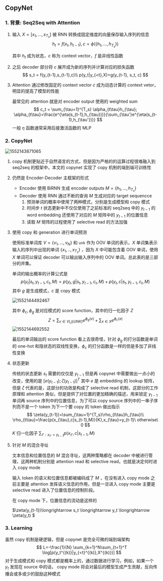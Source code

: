## CopyNet

### 1. 背景: Seq2Seq with Attention

1. 输入 $X=[x_1, ...,x_{T_s}]$ 被 RNN 转换成固定维度的向量保存输入序列的信息
   $$
   h_t = f(x_t, h_{t-1}),c=\phi(\{h_1,...,h_{T_s}\})
   $$
   

   其中 $h_t$ 成为状态，$c$ 称为 context vector，$f$ 是非线性函数

2. 之后 decoder 部分将 $c$ 展开成为新的序列并计算对应的损失函数
   $$
   s_t = f(y_{t-1},s_{t-1},c)\\
   p(y_t|y_{<t},X)=g(y_{t-1}, s_t, c)
   $$
   

3. Attention 通过修改固定的 context vector $c$ 成为动态计算的 context vetor，明显的提高了模型的性能

   最常见的 attention 就是对 encoder output 使用的 weighted sum
   $$
   c_t = \sum_{\tau=1}^{T_s} \alpha_{t\tau}h_{\tau}; \alpha_{t\tau}=\frac{e^{\eta(s_{t-1},h_{\tau})}}{\sum_{\tau'}e^{\eta(s_{t-1},h_{\tau'})}}
   $$
   一般 $\eta$ 函数通常采用后接激活函数的 MLP

### 2. CopyNet

![1552143871065](C:\Users\GMFTBY\AppData\Roaming\Typora\typora-user-images\1552143871065.png)

1. copy 机制更贴近于自然语言的方式，但是因为严格的的运算过程很难融入到 seq2seq 的框架中，本文的 copynet 实现了 copy 机制的端到端可训练性

2. 仍然是 Encoder-Decoder 主框架的形式

   * Encoder 使用 BiRNN 生成 encoder outputs $M= \{h_1,...,h_{T_s}\}$ 
   * Decoder 使用 RNN 通过不断的查询 $M$ 生成对应的 target sequencce 
     1. 预测单词的概率中使用了两种模式，分别是生成模型和 copy 模式
     2. 时间步 $t$ 状态更新中不仅仅使用了之前标准的 seq2seq 中的 $y_{t-1}$ 的 word embedding 还使用了对应的 $M$ 矩阵中的 $y_{t-1}$ 的位置信息
     3. 读取 $M$ 矩阵的过程使用了 selective read 的方法加强

3. 使用 copy 和 generation 进行单词预测

   使用标准单词库 $V= \{v_1,...,v_N\}$ 和 `unk` 作为 OOV 单词的表示，$X$ 单词集表示输入的序列中出现的单词 $\{x_1,..,x_{T_s}\}$ ，因为 $X$ 中可能包含着 OOV 单词，使用 $X$ 单词可以保证 decoder 可以输出输入序列中的 OOV 单词。总此表的是三部分的并集。

   单词的输出概率的计算公式是
   $$
   p(y_t|s_t,y_{t-1}, c_t,M)=p(y_t,g|s_t,y_{t-1},c_t,M) + p(y_t,c|s_t,y_{t-1},c_t,M)
   $$
   其中 $g$ 是生成模式，$c$ 是 copy 模式

   ![1552144492467](C:\Users\GMFTBY\AppData\Roaming\Typora\typora-user-images\1552144492467.png)

   其中 $\phi_c,\phi_g$ 是对应模式的 score function，其中的归一化因子 $Z$ 
   $$
   Z = \sum_{v\in V \bigcup \{UNK\}} e^{\phi_g(v)}+\sum_{x\in X}e^{\phi_c(x)}
   $$
   ![1552144692552](C:\Users\GMFTBY\AppData\Roaming\Typora\typora-user-images\1552144692552.png)

   最后的单词输出的 score function 看上去很奇怪，针对 $\phi_g$ 的打分函数是单词的 one-hot 和隐状态的双线性变换，$\phi_c$ 的打分函数是一样的但是多加了非线性变换

4. 状态更新

   传统的状态更新 $s_t$ 需要的仅仅是 $y_{t-1}$ 但是再 copynet 中需要做出一点小的改变，使用的是 $[e(y_{t-1});\zeta(y_{t-1})]^T$ 其中 $e$ 是 embedding 的 lookup 矩阵，但是 $\zeta$ 代表的是，这部分的功效是构成了 selective read 机制，这部分的工作原理和 attention 类似，但是提供了对位置的更加精确的描述，用来锁定 $y_{t-1}$ 单词再 source 序列中的位置信息，为了可以 copy source 序列中的一串子序列而不是一个 token 为下一个要 copy 的 token 做出指示
   $$
   \zeta(y_{t-1})=\sum_{\tau=1}^{T_s}\rho_{t\tau}h_{\tau}\\
   \rho_{t\tau}=\frac{p(x_{\tau},c|s_{t-1},M)}{K},x_{\tau}=y_{t-1}\ otherwise\ 0
   $$
   $K$ 归一化因子 $\sum_{\tau':x_{\tau'}=y_{t-1}}p(x_{\tau'},c|s_{t-1},M)$ 

5. 针对 $M$ 的混合寻址

   文本信息和位置信息的 $M$ 混合寻址，这两种策略都在 decoder 中被进行管理，这两种机制分别是 attention read 和 selective read，也就是决定何时进入 copy mode

   输入 token 的语义和位置信息都被编码成了 $M$ ，在没有进入 copy mode 之前主要是 attention 发挥语义信息的作用，但是一旦进入 copy mode 主要是 selective read 进入了位置信息的控制阶段。

   在 copy mode 下，位置信息的流动是这样的

   $\zeta(y_{t-1})\longrightarrow s_t \longrightarrow y_t \longrightarrow \zeta(y_t) $

### 3. Learning

虽然 copy 机制是硬逻辑，但是 copynet 是完全可微的端到端架构
$$
L=-\frac{1}{N} \sum_{k=1}^N\sum_{t=1}^T \log[p(y_t^{(k)}|y_{<t}^{(k)},X^{(k)})]
$$
对于生成模式和 copy 模式都是概率上的，通过数据进行学习，例如，如果一个 $y_t$ 发现在 source 中的话， copy mode 将会对最后的模型生成产生贡献，反向传播会或多或少的鼓励这种模式